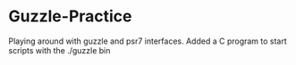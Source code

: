 # Guzzle-Practice
Playing around with guzzle and psr7 interfaces. Added a C program to start scripts with the ./guzzle bin
